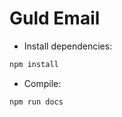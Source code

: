 # Guld Email

* Install dependencies:

```bash
npm install
```


* Compile:

```bash
npm run docs
```
